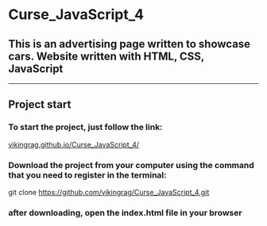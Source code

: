 # **Curse_JavaScript_4**

## This is an advertising page written to showcase cars. Website written with HTML, CSS, JavaScript
___



## Project start

### To start the project, just follow the link:
[vikingrag.github.io/Curse_JavaScript_4/](vikingrag.github.io/Curse_JavaScript_4/)
### Download the project from your computer using the command that you need to register in the terminal:
git clone https://github.com/vikingrag/Curse_JavaScript_4.git
### after downloading, open the **index.html** file in your browser
